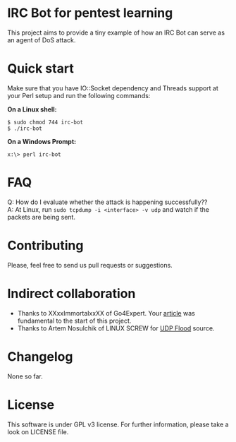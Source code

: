 # IRC Bot for pentest learning

This project aims to provide a tiny example of how an IRC Bot can serve as an agent of DoS attack.

# Quick start

Make sure that you have IO::Socket dependency and Threads support at your Perl setup and run the following commands:

**On a Linux shell:**

```
$ sudo chmod 744 irc-bot
$ ./irc-bot
```

**On a Windows Prompt:**

```
x:\> perl irc-bot
```

# FAQ

Q: How do I evaluate whether the attack is happening successfully??<br/>
A: At Linux, run `sudo tcpdump -i <interface> -v udp` and watch if the packets are being sent.

# Contributing

Please, feel free to send us pull requests or suggestions.

# Indirect collaboration

* Thanks to XXxxImmortalxxXX of Go4Expert. Your [article](http://www.go4expert.com/articles/irc-bot-perl-t11831/) was fundamental to the start of this project.
* Thanks to Artem Nosulchik of LINUX SCREW for [UDP Flood](http://www.linuxscrew.com/2008/04/10/tiny-perl-script-for-udp-flooding/) source.

# Changelog

None so far.

# License

This software is under GPL v3 license. For further information, please take a look on LICENSE file.
